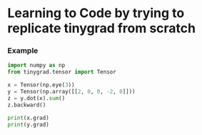 # Learning to Code by trying to replicate tinygrad from scratch

### Example

```python
import numpy as np
from tinygrad.tensor import Tensor

x = Tensor(np.eye(3))
y = Tensor(np.array([[2, 0, 0, -2, 0]]))
z = y.dot(x).sum()
z.backward()

print(x.grad)
print(y.grad)
```
